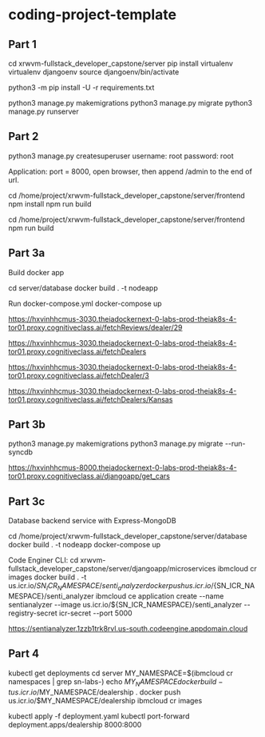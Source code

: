 # coding-project-template


## Part 1
cd xrwvm-fullstack_developer_capstone/server
pip install virtualenv
virtualenv djangoenv
source djangoenv/bin/activate

python3 -m pip install -U -r requirements.txt

python3 manage.py makemigrations
python3 manage.py migrate
python3 manage.py runserver

## Part 2
python3 manage.py createsuperuser
username: root
password: root

Application: port = 8000, open browser, then append /admin to the end of url.

cd /home/project/xrwvm-fullstack_developer_capstone/server/frontend
npm install
npm run build

cd /home/project/xrwvm-fullstack_developer_capstone/server/frontend
npm run build


## Part 3a

Build docker app

cd server/database
docker build . -t nodeapp

Run docker-compose.yml
docker-compose up

https://hxvinhhcmus-3030.theiadockernext-0-labs-prod-theiak8s-4-tor01.proxy.cognitiveclass.ai/fetchReviews/dealer/29

https://hxvinhhcmus-3030.theiadockernext-0-labs-prod-theiak8s-4-tor01.proxy.cognitiveclass.ai/fetchDealers

https://hxvinhhcmus-3030.theiadockernext-0-labs-prod-theiak8s-4-tor01.proxy.cognitiveclass.ai/fetchDealer/3

https://hxvinhhcmus-3030.theiadockernext-0-labs-prod-theiak8s-4-tor01.proxy.cognitiveclass.ai/fetchDealers/Kansas

## Part 3b

python3 manage.py makemigrations
python3 manage.py migrate --run-syncdb


https://hxvinhhcmus-8000.theiadockernext-0-labs-prod-theiak8s-4-tor01.proxy.cognitiveclass.ai/djangoapp/get_cars

## Part 3c
Database backend service with Express-MongoDB

cd /home/project/xrwvm-fullstack_developer_capstone/server/database
docker build . -t nodeapp
docker-compose up



Code Enginer CLI:
cd xrwvm-fullstack_developer_capstone/server/djangoapp/microservices
ibmcloud cr images
docker build . -t us.icr.io/${SN_ICR_NAMESPACE}/senti_analyzer
docker push us.icr.io/${SN_ICR_NAMESPACE}/senti_analyzer
ibmcloud ce application create --name sentianalyzer --image us.icr.io/${SN_ICR_NAMESPACE}/senti_analyzer --registry-secret icr-secret --port 5000

https://sentianalyzer.1zzb1trk8rvl.us-south.codeengine.appdomain.cloud


## Part 4

kubectl get deployments
cd server
MY_NAMESPACE=$(ibmcloud cr namespaces | grep sn-labs-)
echo $MY_NAMESPACE
docker build -t us.icr.io/$MY_NAMESPACE/dealership .
docker push us.icr.io/$MY_NAMESPACE/dealership
ibmcloud cr images

kubectl apply -f deployment.yaml
kubectl port-forward deployment.apps/dealership 8000:8000
